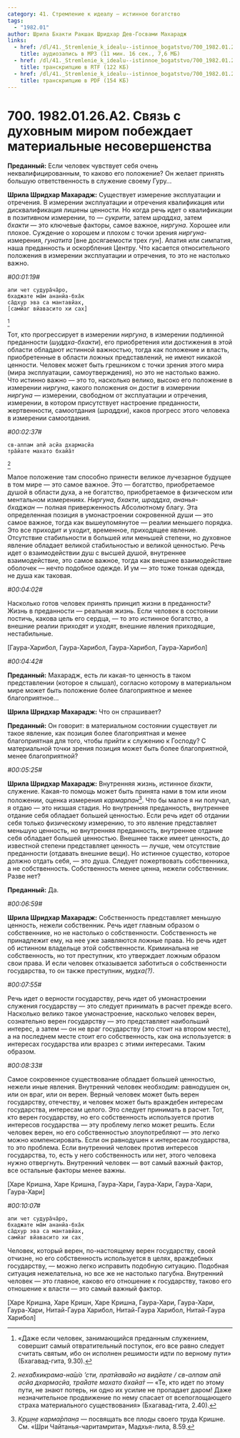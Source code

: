 ```yaml
---
category: 41. Стремление к идеалу — истинное богатство
tags:
  - "1982.01"
author: Шрила Бхакти Ракшак Шридхар Дев-Госвами Махарадж
links:
  - href: /dl/41._Stremlenie_k_idealu--istinnoe_bogatstvo/700_1982.01.26.A2_SridharMj_Svyaz_s_duhovnym_mirom_pobejdaet_materialnye_nesovershenstva.mp3
    title: аудиозапись в MP3 (11 мин. 16 сек., 7,6 МБ)
  - href: /dl/41._Stremlenie_k_idealu--istinnoe_bogatstvo/700_1982.01.26.A2_SridharMj_Svyaz_s_duhovnym_mirom_pobejdaet_materialnye_nesovershenstva.rtf
    title: транскрипцию в RTF (122 КБ)
  - href: /dl/41._Stremlenie_k_idealu--istinnoe_bogatstvo/700_1982.01.26.A2_SridharMj_Svyaz_s_duhovnym_mirom_pobejdaet_materialnye_nesovershenstva.pdf
    title: транскрипцию в PDF (154 КБ)
---
```


# 700. 1982.01.26.A2. Связь с духовным миром побеждает материальные несовершенства

**Преданный:** Если человек чувствует себя очень неквалифицированным, то каково его положение? Он желает принять большую ответственность в служение своему Гуру…

**Шрила Шридхар Махарадж:** Существует измерение эксплуатации и отречения. В измерении эксплуатации и отречения квалификация или дисквалификация лишены ценности. Но когда речь идет о квалификации в позитивном измерении, то — *сукрити*, затем *шраддха*, затем *бхакти* — это ключевые факторы, самое важное, *ниргуна*. Хорошее или плохое. Суждение о хорошем и плохом с точки зрения *ниргуна*-измерения, *гунатита* [вне досягаемости трех *гун*]. Апатия или симпатия, наша преданность и оскорбления Центру. Что касается относительного положения в измерении эксплуатации и отречения, то это не настолько важно.

*#00:01:19#*

    апи чет судура̄ча̄ро,
    бхаджате ма̄м ананйа-бха̄к
    са̄дхур эва са мантавйах̣,
    [самйаг вйавасито хи сах̣]
[^_ftn1]

Тот, кто прогрессирует в измерении *ниргуна*, в измерении подлинной преданности (*шуддха-бхакти*), его приобретения или достижения в этой области обладают истинной важностью, тогда как положение и власть, приобретенные в области ложных представлений, не имеют никакой ценности. Человек может быть грешником с точки зрения этого мира (мира эксплуатации, самоутверждения), но это не настолько важно. Что истинно важно — это то, насколько велико, высоко его положение в измерении *ниргуна*, какого положения он достиг в измерении *ниргуна* — измерении, свободном от эксплуатации и отречения, измерении, в котором присутствует настроение преданности, жертвенности, самоотдания (*шраддхи*), каков прогресс этого человека в измерении самоотдания.

*#00:02:37#*

    св-алпам апй асйа дхармасйа
    тра̄йате махато бхайа̄т
[^_ftn2]

Малое положение там способно принести великое лучезарное будущее в том мире — это самое важное. Это — богатство, приобретаемое душой в области духа, а не богатство, приобретаемое в физическом или ментальном измерениях. *Ниргуна*, *бхакти*, *шраддха*, *ананья-бхаджан* — полная приверженность Абсолютному благу. Эта определенная позиция в умонастроении сокровенной души — это самое важное, тогда как вышеупомянутое — реалии меньшего порядка. Это все приходит и уходит, временное, приходящее явление. Отсутствие стабильности в большей или меньшей степени, но духовное явление обладает великой стабильностью и великой ценностью. Речь идет о взаимодействии душ с высшей душой, внутреннее взаимодействие, это самое важное, тогда как внешнее взаимодействие оболочек — нечто подобное одежде. И ум — это тоже тонкая одежда, не душа как таковая.

*#00:04:02#*

Насколько готов человек принять принцип жизни в преданности? Жизнь в преданности — реальная жизнь. Если человек в состоянии постичь, какова цель его сердца, — то это истинное богатство, а внешние реалии приходят и уходят, внешние явления приходящие, нестабильные.

[Гаура-Харибол, Гаура-Харибол, Гаура-Харибол, Гаура-Харибол]

*#00:04:42#*

**Преданный:** Махарадж, есть ли какая-то ценность в таком представлении (которое я слышал), согласно которому в материальном мире может быть положение более благоприятное и менее благоприятное…

**Шрила Шридхар Махарадж:** Что он спрашивает?

**Преданный:** Он говорит: в материальном состоянии существует ли такое явление, как позиция более благоприятная и менее благоприятная для того, чтобы прийти к служению к Господу? С материальной точки зрения позиция может быть более благоприятной, менее благоприятной?

*#00:05:25#*

**Шрила Шридхар Махарадж:** Внутренняя жизнь, истинное *бхакти*, служение. Какая-то помощь может быть принята нами в том или ином положении, оценка измерения *кармарпан*[^_ftn3]. Что бы малое я ни получал, я отдаю — это низшая стадия. Но внутренняя преданность, внутреннее отдание себя обладает большей ценностью. Если речь идет об отдании себя только физическому измерению, то это явление представляет меньшую ценность, но внутренняя преданность, внутреннее отдание себя обладает большей ценностью. Внешнее также имеет ценность, до известной степени представляет ценность — лучше, чем отсутствие преданности (отдавать внешние вещи). Но истинное существо, которое должно отдать себя, — это душа. Следует пожертвовать собственника, а не собственность. Собственность менее ценна, нежели собственник. Разве нет?

**Преданный:** Да.

*#00:06:59#*

**Шрила Шридхар Махарадж:** Собственность представляет меньшую ценность, нежели собственник. Речь идет главным образом о собственнике, но не настолько о собственности. Собственность не принадлежит ему, на нее уже заявляются ложные права. Но речь идет об истинном владельце этой собственности. Криминальна не собственность, но тот преступник, кто утверждает ложным образом свои права. И если человек отказывается заботиться о собственности государства, то он также преступник, *мудха(?)*.

*#00:07:55#*

Речь идет о верности государству, речь идет об умонастроении служения государству — это следует принимать в расчет прежде всего. Насколько велико такое умонастроение, насколько человек верен, сознательно верен государству — это представляет наибольший интерес, а затем — он не враг государству (это стоит на втором месте), а на последнем месте стоит его собственность, как она используется: в интересах государства или вразрез с этими интересами. Таким образом.

*#00:08:33#*

Самое сокровенное существование обладает большей ценностью, нежели иные явления. Внутренний человек необходим: равнодушен он, или он враг, или он верен. Верный человек может быть верен государству, отечеству, и человек может быть враждебен интересам государства, интересам целого. Это следует принимать в расчет. Тот, кто верен государству, но его собственность используется против интересов государства — эту проблему легко может решить. Если человек верен, но его собственностью злоупотребляют — это легко можно компенсировать. Если он равнодушен к интересам государства, то это проблема. Если внутренний человек против интересов государства, то, есть у него собственность или нет, этого человека нужно отвергнуть. Внутренний человек — вот самый важный фактор, все остальные факторы менее важны.

[Харе Кришна, Харе Кришна, Гаура-Хари, Гаура-Хари, Гаура-Хари, Гаура-Хари]

*#00:10:07#*

    апи чет судура̄ча̄ро,
    бхаджате ма̄м ананйа-бха̄к
    са̄дхур эва са мантавйах̣,
    самйаг вйавасито хи сах̣

Человек, который верен, по-настоящему верен государству, своей отчизне, но его собственность используется в целях, враждебных государству, — можно легко исправить подобную ситуацию. Подобная ситуация нежелательна, но все же не настолько пагубна. Внутренний человек — это главное, каково его отношение к государству, таково его отношение к власти — это самый важный фактор.

[Харе Кришна, Харе Кришн, Харе Кришна, Гаура-Хари, Гаура-Хари, Гаура-Хари, Нитай-Гаура Харибол, Нитай-Гаура Харибол, Нитай-Гаура Харибол]



[^_ftn1]: «Даже если человек, занимающийся преданным служением, совершит самый отвратительный поступок, его все равно следует считать святым, ибо он исполнен решимости идти по верному пути» (Бхагавад-гита, 9.30).

[^_ftn2]: *неха̄бхикрама-на̄ш́о ’сти, пратйава̄йо на видйате / св-алпам апй асйа дхармасйа, тра̄йате махато бхайа̄т* — «Те, кто идет по этому пути, не знают потерь, ни одно их усилие не пропадает даром! Даже незначительное продвижение по нему спасает от всепоглощающего страха материального существования» (Бхагавад-гита, 2.40).

[^_ftn3]: *Кр̣ш̣н̣е карма̄рпан̣а* — посвящать все плоды своего труда Кришне. См. «Шри Чайтанья-чаритамрита», Мадхья-лила, 8.59.

